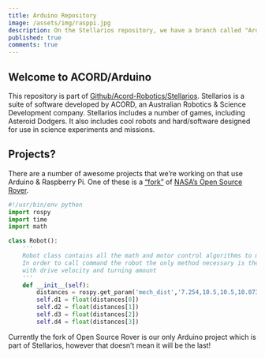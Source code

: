 ```yaml
---
title: Arduino Repository
image: /assets/img/rasppi.jpg
description: On the Stellarios repository, we have a branch called "Arduino" which is for all our Arduino & Raspberry Pi project (for example the Open Source Rover). We have created another repository to house the documentation. This is located at [Github/Acord-Robotics/Arduino-Stellarios](http://github.com/acord-robotics/arduino-stellarios). The documentation is also located in the Arduino branch, however we created this site for easier documentation.
published: true
comments: true
---
```


## Welcome to ACORD/Arduino

This repository is part of [Github/Acord-Robotics/Stellarios](http://github.com/acord-robotics/stellarios).
Stellarios is a suite of software developed by ACORD, an Australian 
Robotics & Science Development company. Stellarios includes a number
of games, including Asteroid Dodgers. It also includes cool robots and 
hard/software designed for use in science experiments and missions.



## Projects?

There are a number of awesome projects that we’re working on that use Arduino & Raspberry Pi. One of these is a [“fork”](http://github.com/acord-robotics/open-source-rover) of [NASA’s Open Source Rover](http://github.com/nasa-jpl/open-source-rover).

```python
#!/usr/bin/env python
import rospy
import time
import math

class Robot():
	'''
	Robot class contains all the math and motor control algorithms to move the rover
	In order to call command the robot the only method necessary is the sendCommands() method
	with drive velocity and turning amount
	'''
	def __init__(self):
		distances = rospy.get_param('mech_dist','7.254,10.5,10.5,10.073').split(",")
		self.d1 = float(distances[0])
		self.d2 = float(distances[1])
		self.d3 = float(distances[2])
		self.d4 = float(distances[3])

```

Currently the fork of Open Source Rover is our only Arduino project 
which is part of Stellarios, however that doesn’t mean it will be the 
last!
